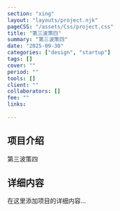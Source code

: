 ```yaml
---
section: "xing"
layout: "layouts/project.njk"
pageCSS: "/assets/Css/project.css"
title: "第三波策四"
summary: "第三波策四"
date: "2025-09-30"
categories: ["design", "startup"]
tags: []
cover: ""
period: ""
tools: []
client: ""
collaborators: []
fee: ""
links:
  
---
```


## 项目介绍

第三波策四

## 详细内容

在这里添加项目的详细内容...
